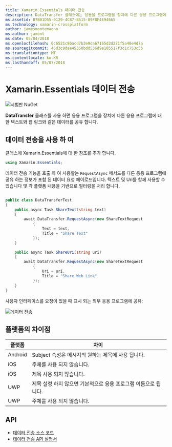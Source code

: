 ```yaml
---
title: Xamarin.Essentials 데이터 전송
description: DataTransfer 클래스에는 응용을 프로그램을 장치에 다른 응용 프로그램에 대 한 텍스트와 웹 링크 등의 데이터를 공유할 수 있습니다.
ms.assetid: B7B01D55-0129-4C87-B515-89F8F4E94665
ms.technology: xamarin-crossplatform
author: jamesmontemagno
ms.author: jamont
ms.date: 05/04/2018
ms.openlocfilehash: 6c6521c9bacd7b3e9da67165d2d271f5a40e4d7a
ms.sourcegitcommit: 46d3c9daa45350bdd536d9e105517f3c1c753c5b
ms.translationtype: MT
ms.contentlocale: ko-KR
ms.lasthandoff: 05/07/2018
---
```

# <a name="xamarinessentials-data-transfer"></a>Xamarin.Essentials 데이터 전송

![시험판 NuGet](~/media/shared/pre-release.png)

**DataTransfer** 클래스를 사용 하면 응용 프로그램을 장치에 다른 응용 프로그램에 대 한 텍스트와 웹 링크와 같은 데이터를 공유 합니다.

## <a name="using-data-transfer"></a>데이터 전송을 사용 하 여

클래스에 Xamarin.Essentials에 대 한 참조를 추가 합니다.

```csharp
using Xamarin.Essentials;
```

데이터 전송 기능을 호출 하 여 사용할는 `RequestAsync` 메서드를 다른 응용 프로그램에 공유 하는 정보가 포함 된 데이터 요청 페이로드입니다. 텍스트 및 Uri를 함께 사용할 수 있습니다 및 각 플랫폼 내용을 기반으로 필터링을 처리 합니다.

```csharp

public class DataTransferTest
{
    public async Task ShareText(string text)
    {
        await DataTransfer.RequestAsync(new ShareTextRequest
            {
                Text = text,
                Title = "Share Text"
            });
    }

    public async Task ShareUri(string uri)
    {
        await DataTransfer.RequestAsync(new ShareTextRequest
            {
                Uri = uri,
                Title = "Share Web Link"
            });
    }
}
```

사용자 인터페이스를 요청이 있을 때 표시 되는 외부 응용 프로그램에 공유:

![데이터 전송](data-transfer-images/data-transfer.png)

## <a name="platform-differences"></a>플랫폼의 차이점

| 플랫폼 | 차이 |
| --- | --- |
| Android | Subject 속성은 메시지의 원하는 제목에 사용 됩니다. |
| iOS | 주체를 사용 되지 않습니다. |
| iOS | 제목 사용 되지 않습니다. |
| UWP | 제목 설정 하지 않으면 기본적으로 응용 프로그램 이름으로 됩니다. |
| UWP | 주체를 사용 되지 않습니다. |

## <a name="api"></a>API

- [데이터 전송 소스 코드](https://github.com/xamarin/Essentials/tree/master/Essentials/DataTransfer)
- [데이터 전송 API 설명서](xref:Xamarin.Essentials.DataTransfer)
